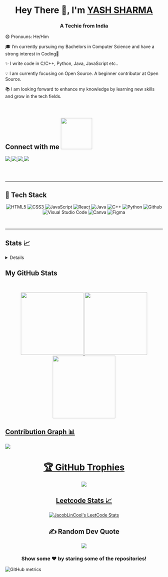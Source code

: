 
<h1 align="center">Hey There 👋, I'm <a href="https://www.linkedin.com/in/yash-sharma-bab592223/"> YASH SHARMA </a></h1>


<h3 align="center">A Techie from India</h3>

 
 😄 Pronouns: He/Him <br/>

🎓 I’m currently pursuing my Bachelors in Computer Science and have a strong interest in Coding💙 <br />

✨  I write code in C/C++, Python, Java, JavaScript etc.. <br/>

💡 I am currently focusing on Open Source. A beginner contributor at Open Source. <br/>

📚 I am looking forward to enhance my knowledge by learning new skills and grow in the tech fields.


<br/>
<h2>
    Connect with me <img src='https://raw.githubusercontent.com/ShahriarShafin/ShahriarShafin/main/Assets/handshake.gif' width="100px">
</h2>
<a href="https://www.linkedin.com/in/yash-sharma-bab592223/">
  <img src="https://img.shields.io/badge/LinkedIn-0077B5?style=for-the-badge&logo=linkedin&logoColor=white" /> 
 </a> 
<a href="mailto:yashsharma843347@gmail.com">
  <img src="https://img.shields.io/badge/Gmail-D14836?style=for-the-badge&logo=gmail&logoColor=white"   />
</a>
<a href="https://twitter.com/yashsharma711">
  <img src="https://img.shields.io/badge/Twitter-1DA1F2?style=for-the-badge&logo=twitter&logoColor=white"   />
</a>
<a href="https://www.instagram.com/yash_sharma_711/">
  <img src="https://img.shields.io/badge/Instagram-EC7063?style=for-the-badge&logo=instagram&logoColor=white"   />
</a>

<br> <br>

<hr/>
<h2> 🥞 Tech Stack</h2>
<p align="center">
<img alt="HTML5" src="https://img.shields.io/badge/html5-%23fca9ae.svg?style=for-the-badge&logo=html5&logoColor=140200"/>
<img alt="CSS3" src="https://img.shields.io/badge/css3-%23ffd2ce.svg?style=for-the-badge&logo=css3&logoColor=140200"/>
<img alt="JavaScript" src="https://img.shields.io/badge/javascript-%23e4626b.svg?style=for-the-badge&logo=javascript&logoColor=%23F7DF1E"/>
<img alt="React" src="https://img.shields.io/badge/nodejs-%23f2ca61.svg?style=for-the-badge&logo=nodejs&logoColor=%2361DAFB"/>
<img alt="Java" src="https://img.shields.io/badge/java-%23e4626b.svg?style=for-the-badge&logo=java&logoColor=140200"/>
<img alt="C++" src="https://img.shields.io/badge/cpp-%23e4626b.svg?style=for-the-badge&logo=java&logoColor=0000FF"/>
<img alt="Python" src="https://img.shields.io/badge/python-%23fca9ae.svg?style=for-the-badge&logo=python&logoColor=140200"/>
<img alt="Github" src="https://img.shields.io/badge/github-%23e4626b.svg?style=for-the-badge&logo=github&logoColor=140200"/>
<img alt="Visual Studio Code" src="https://img.shields.io/badge/Visual Studio Code-f2ca61.svg?style=for-the-badge&logo=visual-studio-code&logoColor=140200"/>
<img alt="Canva" src="https://img.shields.io/badge/Canva-f2ca61.svg?style=for-the-badge&logo=canva&logoColor=140200"/>
<img alt="Figma" src="https://img.shields.io/badge/figma-%23e4626b.svg?style=for-the-badge&logo=figma&logoColor=140200" />
 
  </p>
<br>
<hr/>
<!---
yashsharma8433/yashsharma8433 is a ✨ special ✨ repository because its `README.md` (this file) appears on your GitHub profile.
You can click the Preview link to take a look at your changes.
--->

## Stats 📈 
<details>
</details>
<h2>My GitHub Stats</h2>
<br>
<p align="center">


  <a href="https://github.com/yashsharma8433">
<img height="200em" src="https://github-readme-streak-stats.herokuapp.com/?user=yashsharma8433&bg_color=ffefe7&text_color=140200&title_color=e4626b&border_color=ffd2ce&icon_color=e4626b"/>  
  <img height="200em" src="https://github-readme-stats.vercel.app/api?username=yashsharma8433&show_icons=true&include_all_commits=true&count_private=true"/>
  <img height="200em" src="https://github-readme-stats.vercel.app/api/top-langs/?username=yashsharma8433&layout=compact&langs_count=6"/>
</p>


## Contribution Graph 📊

<img
     src="https://activity-graph.herokuapp.com/graph?username=yashsharma8433&theme=chartreuse-dark"
     />

<div align="center">



# 🏆 GitHub Trophies
![](https://github-profile-trophy.vercel.app/?username=yashsharma8433&theme=radical&no-frame=false&no-bg=false&margin-w=4&bg_color=ffefe7&text_color=140200&title_color=e4626b&border_color=ffd2ce&icon_color=e4626b)
 
 ## Leetcode Stats 📈 
 
 <a href="https://github.com/yashsharma8433/LeetCode-Stats-Card" target="_blank">
    <img title="yashsharma LeetCode Stats" alt="JacobLinCool's LeetCode Stats" src="https://leetcard.jacoblin.cool/yashsharma8433?theme=unicorn&font=Paprika&ext=activity" />
  </a>


## ✍️ Random Dev Quote
![](https://quotes-github-readme.vercel.app/api?type=horizontal&theme=merko)

<!-- ### 😂 Random Dev Meme
(<img src="https://random-memer.herokuapp.com/" width="512px"/>) -->
  ### Show some ❤️ by staring some of the repositories!

</div>

 ![GitHub metrics](https://metrics.lecoq.io/yashsharma8433)
